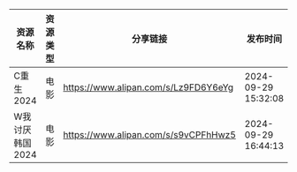 | 资源名称       | 资源类型 | 分享链接                                 | 发布时间                |
| ---------- | ---- | ------------------------------------ | ------------------- |
| C重生2024    | 电影   | https://www.alipan.com/s/Lz9FD6Y6eYg | 2024-09-29 15:32:08 |
| W我讨厌韩国2024 | 电影   | https://www.alipan.com/s/s9vCPFhHwz5 | 2024-09-29 16:44:13 |
